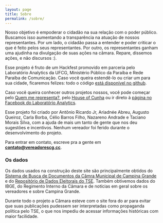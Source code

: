 ```yaml
---
layout: page
title: Sobre
permalink: /sobre/
---
```


Nosso objetivo é empoderar o cidadão na sua relação com o poder público. Buscamos isso aumentando a transparência na atuação de nossos representantes. Por um lado, o cidadão passa a entender e poder criticar o que é feito pelos seus representantes. Por outro, os representantes ganham uma ajudinha na divulgação de suas ações na câmara. Repare, dissemos ações, e não discursos :).

Esse projeto é fruto de um Hackfest promovido em parceria pelo Laboratório Analytics da UFCG, Ministério Público da Paraíba e Rede Paraíba de Comunicação. Caso você queira estendê-lo ou criar um para sua cidade, ficaremos felizes: todo o código [está disponível no github](https://github.com/nazareno/vereadorescg-site).

Caso você queira conhecer outros projetos nossos, você pode começar pelo [Quem me representa?](http://www.qmerepresenta.com.br), pelo [House of Cunha](http://www.houseofcunha.com.br) ou ir direto à [página no Facebook do Laboratório Analytics](https://www.facebook.com/analytics.ufcg).

Esse projeto foi criado por Antônio Ricardo Jr, Ariadnée Abreu, Augusto Queiroz, Carla Borba, Célio Barros Filho, Nazareno Andrade e Taciano Morais Silva, com a ajuda de mais um tanto de gente que nos deu sugestões e incentivos. Nenhum vereador foi ferido durante o desenvolvimento do projeto.

Para entrar em contato, escreve pra a gente em **contato@vereadorescg.cc**.

### Os dados

Os dados usados na construção deste site são principalmente obtidos do [Sistema de Busca de Documentos da Câmra Municipal de Campina Grande](http://187.115.174.90:8080/ScanLexWeb/) e do [Repositório de Dados Eleitorais do TSE](http://www.tse.jus.br/eleicoes/estatisticas/repositorio-de-dados-eleitorais). Também obtivemos dados do IBGE, do Regimento Interno da Câmara e de notícias em geral sobre os vereadores e sobre Campina Grande.

Durante todo o projeto a Câmara esteve com o site fora do ar para evitar que suas publicações pudessem ser interpretadas como propaganda política pelo TSE, o que nos impediu de acessar informações históricas com maior facilidade. 

<br/>
